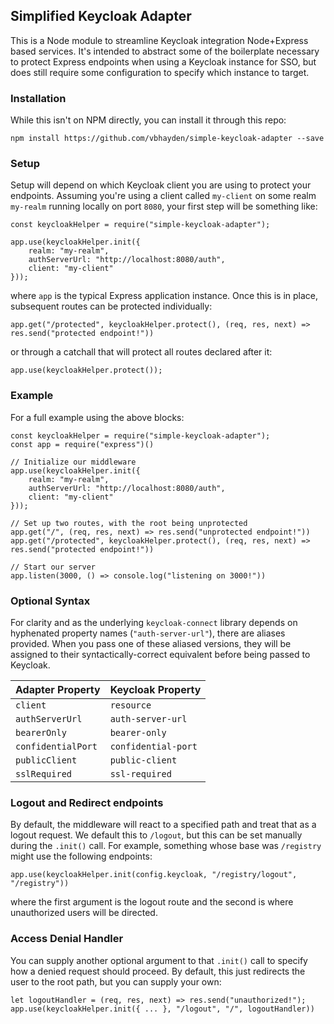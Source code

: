 ## Simplified Keycloak Adapter
This is a Node module to streamline Keycloak integration Node+Express based services.  It's intended to abstract some of the boilerplate necessary to protect Express endpoints when using a Keycloak instance for SSO, but does still require some configuration to specify which instance to target.

### Installation
While this isn't on NPM directly, you can install it through this repo:
```
npm install https://github.com/vbhayden/simple-keycloak-adapter --save
```

### Setup
Setup will depend on which Keycloak client you are using to protect your endpoints.  Assuming you're using a client called `my-client` on some realm `my-realm` running locally on port `8080`, your first step will be something like:

```
const keycloakHelper = require("simple-keycloak-adapter");

app.use(keycloakHelper.init({
    realm: "my-realm",
    authServerUrl: "http://localhost:8080/auth",
    client: "my-client"
}));
```
where `app` is the typical Express application instance.  Once this is in place, subsequent routes can be protected individually:
```
app.get("/protected", keycloakHelper.protect(), (req, res, next) => res.send("protected endpoint!"))
```
or through a catchall that will protect all routes declared after it:
```
app.use(keycloakHelper.protect());
```

### Example
For a full example using the above blocks:
```
const keycloakHelper = require("simple-keycloak-adapter");
const app = require("express")()

// Initialize our middleware
app.use(keycloakHelper.init({
    realm: "my-realm",
    authServerUrl: "http://localhost:8080/auth",
    client: "my-client"
}));

// Set up two routes, with the root being unprotected
app.get("/", (req, res, next) => res.send("unprotected endpoint!"))
app.get("/protected", keycloakHelper.protect(), (req, res, next) => res.send("protected endpoint!"))

// Start our server
app.listen(3000, () => console.log("listening on 3000!"))
```
### Optional Syntax
For clarity and as the underlying `keycloak-connect` library depends on hyphenated property names (`"auth-server-url"`), there are aliases provided.  When you pass one of these aliased versions, they will be assigned to their syntactically-correct equivalent before being passed to Keycloak.

| Adapter Property | Keycloak Property | 
|:----------|:------|
| `client`| `resource`|
| `authServerUrl`| `auth-server-url`|
| `bearerOnly`| `bearer-only`|
| `confidentialPort`| `confidential-port`|
| `publicClient`| `public-client`|
| `sslRequired` | `ssl-required` |

### Logout and Redirect endpoints
By default, the middleware will react to a specified path and treat that as a logout request.  We default this to `/logout`, but this can be set manually during the `.init()` call.  For example, something whose base was `/registry` might use the following endpoints:
```
app.use(keycloakHelper.init(config.keycloak, "/registry/logout", "/registry"))
```
where the first argument is the logout route and the second is where unauthorized users will be directed.

### Access Denial Handler
You can supply another optional argument to that `.init()` call to specify how a denied request should proceed.  By default, this just redirects the user to the root path, but you can supply your own:
```
let logoutHandler = (req, res, next) => res.send("unauthorized!");
app.use(keycloakHelper.init({ ... }, "/logout", "/", logoutHandler))
```

